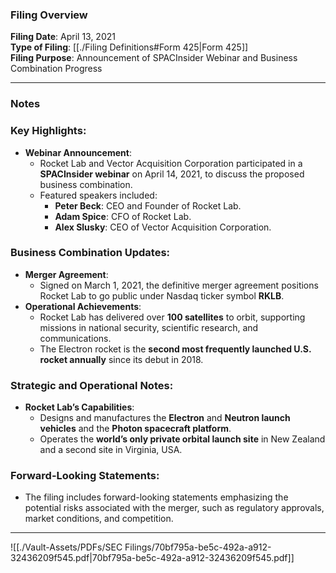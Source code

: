### Filing Overview

**Filing Date**: April 13, 2021  
**Type of Filing**: [[./Filing Definitions#Form 425|Form 425]]  
**Filing Purpose**: Announcement of SPACInsider Webinar and Business Combination Progress

---
### Notes

### Key Highlights:

- **Webinar Announcement**:
    - Rocket Lab and Vector Acquisition Corporation participated in a **SPACInsider webinar** on April 14, 2021, to discuss the proposed business combination.
    - Featured speakers included:
        - **Peter Beck**: CEO and Founder of Rocket Lab.
        - **Adam Spice**: CFO of Rocket Lab.
        - **Alex Slusky**: CEO of Vector Acquisition Corporation.
### Business Combination Updates:
- **Merger Agreement**:
    - Signed on March 1, 2021, the definitive merger agreement positions Rocket Lab to go public under Nasdaq ticker symbol **RKLB**.
- **Operational Achievements**:
    - Rocket Lab has delivered over **100 satellites** to orbit, supporting missions in national security, scientific research, and communications.
    - The Electron rocket is the **second most frequently launched U.S. rocket annually** since its debut in 2018.
### Strategic and Operational Notes:
- **Rocket Lab’s Capabilities**:
    - Designs and manufactures the **Electron** and **Neutron launch vehicles** and the **Photon spacecraft platform**.
    - Operates the **world’s only private orbital launch site** in New Zealand and a second site in Virginia, USA.
### Forward-Looking Statements:
- The filing includes forward-looking statements emphasizing the potential risks associated with the merger, such as regulatory approvals, market conditions, and competition.

---

![[./Vault-Assets/PDFs/SEC Filings/70bf795a-be5c-492a-a912-32436209f545.pdf|70bf795a-be5c-492a-a912-32436209f545.pdf]]